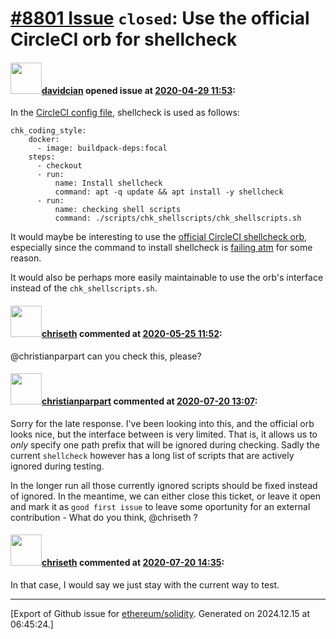 # [\#8801 Issue](https://github.com/ethereum/solidity/issues/8801) `closed`: Use the official CircleCI orb for shellcheck

#### <img src="https://avatars.githubusercontent.com/u/15704815?u=7756e69444b64cb13550646cd5cb0e36ec10f7fc&v=4" width="50">[davidcian](https://github.com/davidcian) opened issue at [2020-04-29 11:53](https://github.com/ethereum/solidity/issues/8801):

In the [CircleCI config file](https://github.com/ethereum/solidity/blob/develop/.circleci/config.yml), shellcheck is used as follows:
```
chk_coding_style:
    docker:
      - image: buildpack-deps:focal
    steps:
      - checkout
      - run:
          name: Install shellcheck
          command: apt -q update && apt install -y shellcheck
      - run:
          name: checking shell scripts
          command: ./scripts/chk_shellscripts/chk_shellscripts.sh
```
It would maybe be interesting to use the [official CircleCI shellcheck orb](https://circleci.com/orbs/registry/orb/circleci/shellcheck), especially since the command to install shellcheck is [failing atm](https://circleci.com/gh/ethereum/solidity/310227?utm_campaign=vcs-integration-link&utm_medium=referral&utm_source=github-build-link) for some reason.

It would also be perhaps more easily maintainable to use the orb's interface instead of the `chk_shellscripts.sh`.

#### <img src="https://avatars.githubusercontent.com/u/9073706?v=4" width="50">[chriseth](https://github.com/chriseth) commented at [2020-05-25 11:52](https://github.com/ethereum/solidity/issues/8801#issuecomment-633534800):

@christianparpart can you check this, please?

#### <img src="https://avatars.githubusercontent.com/u/56763?u=373e0766d5c45bef8c7c7fc5ed48394935772065&v=4" width="50">[christianparpart](https://github.com/christianparpart) commented at [2020-07-20 13:07](https://github.com/ethereum/solidity/issues/8801#issuecomment-661027868):

Sorry for the late response. I've been looking into this, and the official orb looks nice, but the interface between is very limited. That is, it allows us to *only* specify one path prefix that will be ignored during checking. Sadly the current `shellcheck` however has a long list of scripts that are actively ignored during testing.

In the longer run all those currently ignored scripts should be fixed instead of ignored. In the meantime, we can either close this ticket, or leave it open and mark it as `good first issue` to leave some oportunity for an external contribution - What do you think, @chriseth ?

#### <img src="https://avatars.githubusercontent.com/u/9073706?v=4" width="50">[chriseth](https://github.com/chriseth) commented at [2020-07-20 14:35](https://github.com/ethereum/solidity/issues/8801#issuecomment-661079080):

In that case, I would say we just stay with the current way to test.


-------------------------------------------------------------------------------



[Export of Github issue for [ethereum/solidity](https://github.com/ethereum/solidity). Generated on 2024.12.15 at 06:45:24.]
